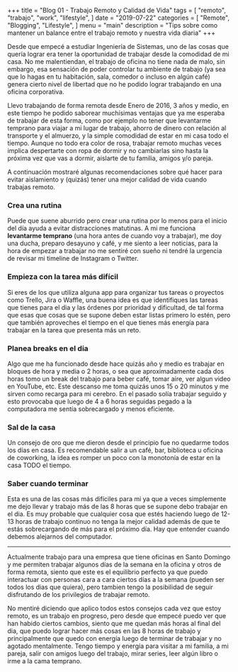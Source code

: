+++
title = "Blog 01 - Trabajo Remoto y Calidad de Vida"
tags = [
    "remoto",
    "trabajo",
    "work",
    "lifestyle",
]
date = "2019-07-22"
categories = [
    "Remote",
    "Blogging",
    "Lifestyle",
]
menu = "main"
description = "Tips sobre como mantener un balance entre el trabajo remoto y nuestra vida diaria"
+++

Desde que empecé a estudiar Ingeniería de Sistemas, uno de las cosas que quería lograr era tener la oportunidad de trabajar desde la comodidad de mi casa. No me malentiendan, el trabajo de oficina no tiene nada de malo, sin embargo, esa sensación de poder controlar tu ambiente de trabajo (ya sea que lo hagas en tu habitación, sala, comedor o incluso en algún café) genera cierto nivel de libertad que no he podido lograr trabajando en una oficina corporativa.

Llevo trabajando de forma remota desde Enero de 2016, 3 años y medio, en este tiempo he podido saborear muchísimas ventajas que ya me esperaba de trabajar de esta forma, como por ejemplo no tener que levantarme temprano para viajar a mi lugar de trabajo, ahorro de dinero con relación al transporte y el almuerzo, y la simple comodidad de estar en mi casa todo el tiempo. Aunque no todo era color de rosa, trabajar remoto muchas veces implica despertarte con ropa de dormir y no cambiarlas sino hasta la próxima vez que vas a dormir, aislarte de tu familia, amigos y/o pareja.

A continuación mostraré algunas recomendaciones sobre qué hacer para evitar aislamiento y (quizás) tener una mejor calidad de vida cuando trabajas remoto.

### Crea una rutina
Puede que suene aburrido pero crear una rutina por lo menos para el inicio del día ayuda a evitar distracciones matutinas. A mi me funciona **levantarme temprano** (una hora antes de cuando voy a trabajar), me doy una ducha, preparo desayuno y café, y me siento a leer noticias, para la hora de empezar a trabajar no me sentiré con sueño ni tendré la urgencia de revisar mi timeline de Instagram o Twitter.

### Empieza con la tarea más difícil
Si eres de los que utiliza alguna app para organizar tus tareas o proyectos como Trello, Jira o Waffle, una buena idea es que identifiques las tareas que tienes para el dia y las órdenes por prioridad y dificultad, de tal forma que esas que cosas que se supone deben estar listas primero lo estén, pero que también aproveches el tiempo en el que tienes más energía para trabajar en la tarea que presenta más un reto.

### Planea breaks en el dia
Algo que me ha funcionado desde hace quizás año y medio es trabajar en bloques de hora y media o 2 horas, o sea que aproximadamente cada dos horas tomo un break del trabajo para beber café, tomar aire, ver algun video en YouTube, etc. Este descanso me toma quizás unos 15 o 20 minutos y me sirven como recarga para mi cerebro. En el pasado solía trabajar seguido y esto provocaba que luego de 4 a 6 horas seguidas pegado a la computadora me sentía sobrecargado y menos eficiente.

### Sal de la casa
Un consejo de oro que me dieron desde el principio fue no quedarme todos los días en casa. Es recomendable salir a un café, bar, biblioteca u oficina de coworking, la idea es romper un poco con la monotonía de estar en la casa TODO el tiempo.

### Saber cuando terminar
Esta es una de las cosas más difíciles para mi ya que a veces simplemente me dejo llevar y trabajo más de las 8 horas que se supone debo trabajar en el dia. Es muy probable que cualquier cosa que estés haciendo luego de 12-13 horas de trabajo continuo no tenga la mejor calidad además de que te estás sobrecargando de más para el próximo día. Hay que entender cuando debemos alejarnos del computador.

--- 
Actualmente trabajo para una empresa que tiene oficinas en Santo Domingo y me permiten trabajar algunos días de la semana en la oficina y otros de forma remota, siento que este es el equilibrio perfecto ya que puedo interactuar con personas cara a cara ciertos días a la semana (pueden ser todos los dias que quiera), pero tambien tengo la posibilidad de seguir disfrutando de los privilegios de trabajar remoto. 

No mentiré diciendo que aplico todos estos consejos cada vez que estoy remoto, es un trabajo en progreso, pero desde que empecé puedo ver que han habido ciertos cambios, siento que me quedan más horas al final del dia, que puedo lograr hacer más cosas en las 8 horas de trabajo y principalmente que quedo con energía luego de terminar de trabajar y no agotado mentalmente. Tengo tiempo y energía para visitar a mi familia, a mi pareja, salir con amigos luego del trabajo, mirar series, leer algún libro o irme a la cama temprano.

